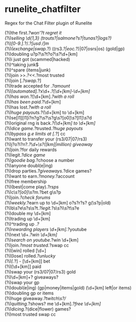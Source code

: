 # runelite_chatfilter
Regex for the Chat Filter plugin of Runelite

(?i)the first.*?won'?t regret it<br>
(?i)selling \d{1,3} (trouts?|salmone?s?|tunas?|logs?)<br>
(?i)[0-9\.].*?\/.*?[usd \/]m<br>
(?i)(exchange|swap.*?) ((rs3.*?|eoc.*?)|07|osrs|os) (gold|gp)<br>
(?i)doubling u?p?\s?t?o?\s?\d+[km]<br>
(?i)i just got (scammed|hacked)<br>
(?i)^taking junk$<br>
(?i)^spare (items|junk)<br>
(?i)join >>.*?<<.*?most trusted<br>
(?i)join \[.*?swap.*?\]<br>
(?i)trade accepted for .*?amount<br>
(?i)\[automated\].*?x\d+.*?\[\d+[km]-\d+[km]<br>
(?i)has won.*?\[\d+[km].*?with a roll<br>
(?i)has been paid.*?\d+[km]<br>
(?i)has lost.*?with a roll<br>
(?i)huge payouts.*?\(\d+[km] to \d+[km]<br>
(?i)se[l1][l1]i?n?g?\s?\s?g\s?[o0]\s?[l1]\s?d<br>
(?i)original rng is back.*?\(\d+[km] to \d+[km]<br>
(?i)dice game.*?trusted.*?huge payouts<br>
(?i)bypass g\.e limits at \[.*?\] cc<br>
(?i)want to transfer your (rs3\/07|07\/rs3)<br>
(?i)j?o?i?n?.*?\d+\s?([km]|million) giveaway<br>
(?i)join.*?for daily rewards<br>
(?i)legit.*?dice game<br>
(?i)goodie bag.*?choose a number<br>
(?i)anyone doubl(e|ing)<br>
(?i)drop parties.*?giveaways.*?dice games?<br>
(?i)want to earn.*?money.*?account<br>
(?i)free membership<br>
(?i)(best|come play).*?rsps<br>
(?i)c\s?[o0]\s?m.*?bet g\s?p<br>
(?i)join.*?check forums<br>
(?i)weekly.*?earn up to \d+[km] o?s?r?s? g(\s?p|old)<br>
(?i)b\s?e\s?s\s?t.*?legit.*?s\s?i\s?t\s?e<br>
(?i)double my \d+[km]<br>
(?i)trading up \d+[km]<br>
(?i)^trading up .*?<br>
(?i)rewarding players \d+[km].*?youtube<br>
(?i)next \d+.*?win \d+[km]<br>
(?i)search on youtube.*?win \d+[km]<br>
(?i)join.*?most trusted.*?swap cc<br>
(?i)\[win\] rolled \[\d+\]<br>
(?i)\[lose\] rolled.*?unlucky<br>
(?i)\[.*?\] - \[\d+[km]\] bet<br>
(?i)\[\d+[km]\] paid<br>
(?i)swap your (rs3/07|07/rs3) gold<br>
(?i)\d+[km]\+? giveaways?<br>
(?i)swap your gp<br>
(?i)doubl(e|ing) (gp|money|items|gold) (\d+[km] left|or items)<br>
(?i)doubling gp or items<br>
(?i)huge giveaway.*?twitch\s?\/<br>
(?i)quitting.*?shows? me \d+[km].*?free \d+[km]<br>
(?i)dicing.*?(dice|flower) games?<br>
(?i)most trusted swap cc<br>

